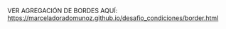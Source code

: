 VER AGREGACIÓN DE BORDES AQUÍ: https://marceladoradomunoz.github.io/desafio_condiciones/border.html
